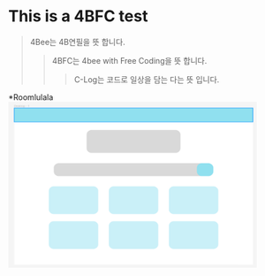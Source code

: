 # This is a 4BFC test
> 4Bee는 4B연필을 뜻 합니다.
>	> 4BFC는 4bee with Free Coding을 뜻 합니다.
>	>	> C-Log는 코드로 일상을 담는 다는 뜻 입니다.

*Roomlulala
<img src="./img/main.png" width="450px" height="300px" title="main" alt="main"></img><br/>